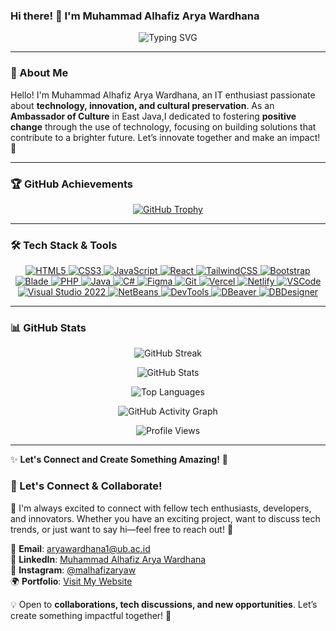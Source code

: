 ### Hi there! 👋 I'm Muhammad Alhafiz Arya Wardhana



<p align="center">
  <img src="https://readme-typing-svg.herokuapp.com?font=Fira+Code&duration=3000&pause=500&color=42A5F5&center=true&vCenter=true&width=600&lines=Tech+Enthusiast+%7C+Ambassador+of+Cultural+%7C+Web+Dev;Transforming+Vision+into+Scalable+Solutions;Front+End+Web+Developer" alt="Typing SVG" />
</p>

---

 ### 🚀 About Me
Hello! I'm Muhammad Alhafiz Arya Wardhana, an IT enthusiast passionate about **technology, innovation, and cultural preservation**. As an **Ambassador of Culture** in East Java,I dedicated to fostering **positive change** through the use of technology, focusing on building solutions that contribute to a brighter future. Let’s innovate together and make an impact! 🌱


---

### 🏆 GitHub Achievements  

<p align="center">
  <a href="https://github.com/ryo-ma/github-profile-trophy">
    <img src="https://github-profile-trophy.vercel.app/?username=aryawardhana15&theme=darkhub&margin-w=15&margin-h=15&no-bg=true&no-frame=true&column=8" alt="GitHub Trophy" />
  </a>
</p>

---


### 🛠️ Tech Stack & Tools


<p align="center">
  <!-- Frontend Technologies -->
  <a href="https://developer.mozilla.org/en-US/docs/Web/HTML" target="_blank">
    <img src="https://img.shields.io/badge/HTML5-E34F26?style=for-the-badge&logo=html5&logoColor=white" alt="HTML5" />
  </a>
  <a href="https://developer.mozilla.org/en-US/docs/Web/CSS" target="_blank">
    <img src="https://img.shields.io/badge/CSS3-1572B6?style=for-the-badge&logo=css3&logoColor=white" alt="CSS3" />
  </a>
  <a href="https://developer.mozilla.org/en-US/docs/Web/JavaScript" target="_blank">
    <img src="https://img.shields.io/badge/JavaScript-F7DF1E?style=for-the-badge&logo=javascript&logoColor=black" alt="JavaScript" />
  </a>
  <a href="https://reactjs.org/" target="_blank">
    <img src="https://img.shields.io/badge/React-20232A?style=for-the-badge&logo=react&logoColor=61DAFB" alt="React" />
  </a>
  <a href="https://tailwindcss.com/" target="_blank">
    <img src="https://img.shields.io/badge/Tailwind_CSS-38B2AC?style=for-the-badge&logo=tailwind-css&logoColor=white" alt="TailwindCSS" />
  </a>
  <a href="https://getbootstrap.com/" target="_blank">
    <img src="https://img.shields.io/badge/Bootstrap-563D7C?style=for-the-badge&logo=bootstrap&logoColor=white" alt="Bootstrap" />
  </a>
  <a href="https://laravel.com/docs/9.x/blade" target="_blank">
    <img src="https://img.shields.io/badge/Blade-E34F26?style=for-the-badge&logo=laravel&logoColor=white" alt="Blade" />
  </a>



  <!-- Backend Technologies -->
  <a href="https://www.php.net/" target="_blank">
    <img src="https://img.shields.io/badge/PHP-777BB4?style=for-the-badge&logo=php&logoColor=white" alt="PHP" />
  </a>
  <a href="https://www.java.com/" target="_blank">
    <img src="https://img.shields.io/badge/Java-ED8B00?style=for-the-badge&logo=openjdk&logoColor=white" alt="Java" />
  </a>
  <a href="https://learn.microsoft.com/en-us/dotnet/csharp/" target="_blank">
    <img src="https://img.shields.io/badge/C%23-239120?style=for-the-badge&logo=c-sharp&logoColor=white" alt="C#" />
  </a>

  <!-- Tools & Platforms -->
  <a href="https://www.figma.com/" target="_blank">
    <img src="https://img.shields.io/badge/Figma-F24E1E?style=for-the-badge&logo=figma&logoColor=white" alt="Figma" />
  </a>
  <a href="https://git-scm.com/" target="_blank">
    <img src="https://img.shields.io/badge/Git-F05032?style=for-the-badge&logo=git&logoColor=white" alt="Git" />
  </a>
  <a href="https://vercel.com/" target="_blank">
    <img src="https://img.shields.io/badge/Vercel-000000?style=for-the-badge&logo=vercel&logoColor=white" alt="Vercel" />
  </a>
  <a href="https://www.netlify.com/" target="_blank">
    <img src="https://img.shields.io/badge/Netlify-00C7B7?style=for-the-badge&logo=netlify&logoColor=white" alt="Netlify" />
  </a>


  <!-- IDEs & Editors -->
  <a href="https://code.visualstudio.com/" target="_blank">
    <img src="https://img.shields.io/badge/VS_Code-0078D4?style=for-the-badge&logo=visual-studio-code&logoColor=white" alt="VSCode" />
  </a>
  <a href="https://visualstudio.microsoft.com/" target="_blank">
    <img src="https://img.shields.io/badge/Visual_Studio_2022-5C2D91?style=for-the-badge&logo=visualstudio&logoColor=white" alt="Visual Studio 2022" />
  </a>
  <a href="https://netbeans.apache.org/" target="_blank">
    <img src="https://img.shields.io/badge/NetBeans-1B6AC6?style=for-the-badge&logo=apachenetbeanside&logoColor=white" alt="NetBeans" />
  </a>

  <!-- Database & DevTools -->
  <a href="https://developer.chrome.com/docs/devtools/" target="_blank">
    <img src="https://img.shields.io/badge/DevTools-FF4154?style=for-the-badge&logo=google-chrome&logoColor=white" alt="DevTools" />
  </a>
  <a href="https://dbeaver.io/" target="_blank">
    <img src="https://img.shields.io/badge/DBeaver-372923?style=for-the-badge&logo=dbeaver&logoColor=white" alt="DBeaver" />
  </a>
  <a href="https://www.dbdesigner.net/" target="_blank">
    <img src="https://img.shields.io/badge/DBDesigner-4479A1?style=for-the-badge&logo=mysql&logoColor=white" alt="DBDesigner" />
  </a>
</p>

---


### 📊 GitHub Stats
<p align="center">
  <img src="https://github-readme-streak-stats.herokuapp.com/?user=aryawardhana15&theme=radical&fire=DD2727&ring=5C7CFA&currStreakNum=F7B733&sideNums=F7B733" alt="GitHub Streak" />
</p>

<p align="center">
  <img src="https://github-readme-stats.vercel.app/api?username=aryawardhana15&show_icons=true&count_private=true&include_all_commits=true&theme=radical&hide_border=true&rank_icon=github" alt="GitHub Stats" />
</p>

<p align="center">
  <img src="https://github-readme-stats.vercel.app/api/top-langs/?username=aryawardhana15&layout=compact&langs_count=10&theme=radical&hide_border=true" alt="Top Languages" />
</p>

<p align="center">
  <img src="https://github-profile-summary-cards.vercel.app/api/cards/profile-details?username=aryawardhana15&theme=radical" alt="GitHub Activity Graph" />
</p>

<p align="center">
  <img src="https://komarev.com/ghpvc/?username=aryawardhana15&label=Profile%20Views&color=blueviolet&style=flat-square" alt="Profile Views" />
</p>





---



✨ **Let's Connect and Create Something Amazing!** 🚀
### 📢 Let's Connect & Collaborate!  

💬 I'm always excited to connect with fellow tech enthusiasts, developers, and innovators. Whether you have an exciting project, want to discuss tech trends, or just want to say hi—feel free to reach out! 🚀  

📨 **Email**: [aryawardhana1@ub.ac.id](mailto:aryawardhana1@ub.ac.id)  
🔗 **LinkedIn**: [Muhammad Alhafiz Arya Wardhana](https://www.linkedin.com/in/muhammad-alhafiz-arya-wardhana/)  
📸 **Instagram**: [@malhafizaryaw](https://www.instagram.com/malhafizaryaw/)  
🌍 **Portfolio**: [Visit My Website](https://aryawardhana-snowy.vercel.app/)  

💡 Open to **collaborations, tech discussions, and new opportunities**. Let’s create something impactful together! 🌱  

